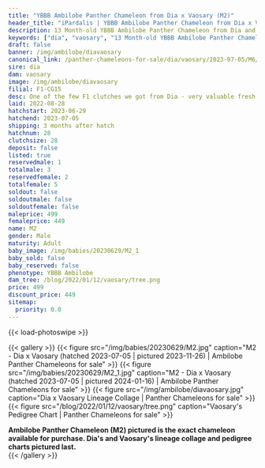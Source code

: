 ```yaml
---
title: "YBBB Ambilobe Panther Chameleon from Dia x Vaosary (M2)"
header_title: "iPardalis | YBBB Ambilobe Panther Chameleon from Dia x Vaosary | M2"
description: 13 Month-old YBBB Ambilobe Panther Chameleon from Dia and Vaosary. One of the few F1 clutches we got from Dia - very valuable fresh genetics x one of our best 5th gen females. We've included sire and dam dendrograms if available, but you can view our Dia or Vaosary breeder pages for more information.
keywords: ["dia", "vaosary", "13 Month-old YBBB Ambilobe Panther Chameleon", "baby chameleons for sale", "buy panther chameleon", "panther for sale", "ambilobe panther chameleons for sale", "ambilobe panther chameleon for sale"]
draft: false
banner: /img/ambilobe/diavaosary
canonical_link: /panther-chameleons-for-sale/dia/vaosary/2023-07-05/M6/
sire: dia
dam: vaosary
image: /img/ambilobe/diavaosary
filial: F1-CG15
desc: One of the few F1 clutches we got from Dia - very valuable fresh genetics x one of our best 5th gen females.
laid: 2022-08-28
hatchstart: 2023-06-29
hatchend: 2023-07-05
shipping: 3 months after hatch
hatchnum: 28
clutchsize: 28
deposit: false
listed: true
reservedmale: 1
totalmale: 3
reservedfemale: 2
totalfemale: 5
soldout: false
soldoutmale: false
soldoutfemale: false
maleprice: 499
femaleprice: 449
name: M2
gender: Male
maturity: Adult
baby_image: /img/babies/20230629/M2_1
baby_sold: false
baby_reserved: false
phenotype: YBBB Ambilobe
dam_tree: /blog/2022/01/12/vaosary/tree.png
price: 499
discount_price: 449
sitemap: 
  priority: 0.0
---
```


{{< load-photoswipe >}}

{{< gallery >}}
  {{< figure src="/img/babies/20230629/M2.jpg" caption="M2 - Dia x Vaosary (hatched 2023-07-05 | pictured 2023-11-26) | Ambilobe Panther Chameleons for sale" >}}
  {{< figure src="/img/babies/20230629/M2_1.jpg" caption="M2 - Dia x Vaosary (hatched 2023-07-05 | pictured 2024-01-16) | Ambilobe Panther Chameleons for sale" >}}
  {{< figure src="/img/ambilobe/diavaosary.jpg" caption="Dia x Vaosary Lineage Collage | Panther Chameleons for sale" >}}
  {{< figure src="/blog/2022/01/12/vaosary/tree.png" caption="Vaosary's Pedigree Chart | Panther Chameleons for sale" >}}
  <figcaption itemprop="description"><strong>Ambilobe Panther Chameleon (M2) pictured is the exact chameleon available for purchase. Dia's and Vaosary's lineage collage and pedigree charts pictured last.</strong></figcaption>
{{< /gallery >}}
